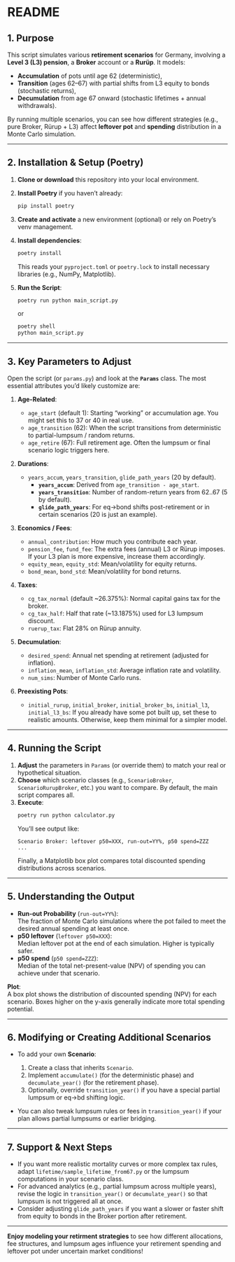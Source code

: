 # README

## 1. Purpose
This script simulates various **retirement scenarios** for Germany, involving a **Level 3 (L3) pension**, a **Broker** account or a **Rurüp**. It models:
- **Accumulation** of pots until age 62 (deterministic),
- **Transition** (ages 62–67) with partial shifts from L3 equity to bonds (stochastic returns),
- **Decumulation** from age 67 onward (stochastic lifetimes + annual withdrawals).

By running multiple scenarios, you can see how different strategies (e.g., pure Broker, Rürup + L3) affect **leftover pot** and **spending** distribution in a Monte Carlo simulation.

---

## 2. Installation & Setup (Poetry)

1. **Clone or download** this repository into your local environment.
2. **Install Poetry** if you haven’t already:
   ```bash
   pip install poetry
   ```
3. **Create and activate** a new environment (optional) or rely on Poetry’s venv management.
4. **Install dependencies**:
   ```bash
   poetry install
   ```
   This reads your `pyproject.toml` or `poetry.lock` to install necessary libraries (e.g., NumPy, Matplotlib).

5. **Run the Script**:
   ```bash
   poetry run python main_script.py
   ```
   or
   ```bash
   poetry shell
   python main_script.py
   ```

---

## 3. Key Parameters to Adjust

Open the script (or `params.py`) and look at the **`Params`** class. The most essential attributes you’d likely customize are:

1. **Age-Related**:
   - `age_start` (default 1): Starting “working” or accumulation age. You might set this to 37 or 40 in real use.
   - `age_transition` (62): When the script transitions from deterministic to partial-lumpsum / random returns.
   - `age_retire` (67): Full retirement age. Often the lumpsum or final scenario logic triggers here.

2. **Durations**:
   - `years_accum`, `years_transition`, `glide_path_years` (20 by default).  
     - **`years_accum`**: Derived from `age_transition - age_start`.  
     - **`years_transition`**: Number of random-return years from 62..67 (5 by default).  
     - **`glide_path_years`**: For eq→bond shifts post-retirement or in certain scenarios (20 is just an example).

3. **Economics / Fees**:
   - `annual_contribution`: How much you contribute each year.
   - `pension_fee`, `fund_fee`: The extra fees (annual) L3 or Rürup imposes. If your L3 plan is more expensive, increase them accordingly.
   - `equity_mean`, `equity_std`: Mean/volatility for equity returns.  
   - `bond_mean`, `bond_std`: Mean/volatility for bond returns.

4. **Taxes**:
   - `cg_tax_normal` (default ~26.375%): Normal capital gains tax for the broker.  
   - `cg_tax_half`: Half that rate (~13.1875%) used for L3 lumpsum discount.  
   - `ruerup_tax`: Flat 28% on Rürup annuity.

5. **Decumulation**:
   - `desired_spend`: Annual net spending at retirement (adjusted for inflation).  
   - `inflation_mean`, `inflation_std`: Average inflation rate and volatility.  
   - `num_sims`: Number of Monte Carlo runs.

6. **Preexisting Pots**:
   - `initial_rurup`, `initial_broker`, `initial_broker_bs`, `initial_l3`, `initial_l3_bs`: If you already have some pot built up, set these to realistic amounts. Otherwise, keep them minimal for a simpler model.

---

## 4. Running the Script

1. **Adjust** the parameters in `Params` (or override them) to match your real or hypothetical situation.
2. **Choose** which scenario classes (e.g., `ScenarioBroker`, `ScenarioRurupBroker`, etc.) you want to compare. By default, the main script compares all.
3. **Execute**:
   ```bash
   poetry run python calculator.py
   ```
   You’ll see output like:
   ```
   Scenario Broker: leftover p50=XXX, run-out=YY%, p50 spend=ZZZ
   ...
   ```
   Finally, a Matplotlib box plot compares total discounted spending distributions across scenarios.

---

## 5. Understanding the Output

- **Run-out Probability** (`run-out=YY%`):  
  The fraction of Monte Carlo simulations where the pot failed to meet the desired annual spending at least once.
- **p50 leftover** (`leftover p50=XXX`):  
  Median leftover pot at the end of each simulation. Higher is typically safer.
- **p50 spend** (`p50 spend=ZZZ`):  
  Median of the total net-present-value (NPV) of spending you can achieve under that scenario.  

**Plot**:  
A box plot shows the distribution of discounted spending (NPV) for each scenario. Boxes higher on the y-axis generally indicate more total spending potential.

---

## 6. Modifying or Creating Additional Scenarios

- To add your own **Scenario**:
  1. Create a class that inherits `Scenario`.
  2. Implement `accumulate()` (for the deterministic phase) and `decumulate_year()` (for the retirement phase).  
  3. Optionally, override `transition_year()` if you have a special partial lumpsum or eq→bd shifting logic.

- You can also tweak lumpsum rules or fees in `transition_year()` if your plan allows partial lumpsums or earlier bridging.

---

## 7. Support & Next Steps

- If you want more realistic mortality curves or more complex tax rules, adapt `lifetime/sample_lifetime_from67.py` or the lumpsum computations in your scenario class.
- For advanced analytics (e.g., partial lumpsum across multiple years), revise the logic in `transition_year()` or `decumulate_year()` so that lumpsum is not triggered all at once.
- Consider adjusting `glide_path_years` if you want a slower or faster shift from equity to bonds in the Broker portion after retirement.

---

**Enjoy modeling your retirment strategies** to see how different allocations, fee structures, and lumpsum ages influence your retirement spending and leftover pot under uncertain market conditions!
